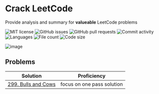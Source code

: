 # Crack LeetCode

Provide analysis and summary for **valueable** LeetCode problems

![MIT license](https://img.shields.io/badge/License-MIT-green.svg)
![GitHub issues](https://img.shields.io/github/issues/TianQ20/Crack-LeetCode)
![GitHub pull requests](https://img.shields.io/github/issues-pr/TianQ20/Crack-LeetCode)
![Commit activity](https://img.shields.io/github/commit-activity/w/TianQ20/Crack-LeetCode)
![Languages](https://img.shields.io/github/languages/count/TianQ20/Crack-LeetCode)
![File count](https://img.shields.io/github/directory-file-count/TianQ20/Crack-LeetCode)
![Code size](https://img.shields.io/github/languages/code-size/TianQ20/Crack-LeetCode)

![image](https://user-images.githubusercontent.com/54377114/97521222-7cc2b280-1973-11eb-915b-6c07c8d82a07.png)

## Problems

| Solution | Proficiency |
| -------- | -------- |
| [299. Bulls and Cows](https://github.com/TianQ20/Crack-LeetCode/blob/main/AlgoTogether_program/week1/required/299.md) | focus on one pass solution |
